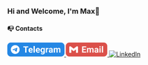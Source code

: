 ### Hi and Welcome, I'm Max👋

#### 📭 Contacts

<div>
  <a href="https://t.me/max_fil13" target="_blank">
    <img height="32" src="/img/telegram.png" alt="Telegram"/>
  </a>
  <a href="mailto:fil.maxim13@gmail.com">
    <img height="32" src="/img/email.png" alt="Email"/>
  </a>
  <a href="https://www.linkedin.com/in/maxim-fil-62b622265/" target="_blank">
    <img height="32" src="https://img.shields.io/badge/LinkedIn-blue?style=for-the-badge&logo=linkedin&logoColor=white
" alt="LinkedIn"/>
  </a>
</div>
<!--
**FilMaxim/FilMaxim** is a ✨ _special_ ✨ repository because its `README.md` (this file) appears on your GitHub profile.

Here are some ideas to get you started:

- 🔭 I’m currently working on ...
- 🌱 I’m currently learning ...
- 👯 I’m looking to collaborate on ...
- 🤔 I’m looking for help with ...
- 💬 Ask me about ...
- 📫 How to reach me: ...
- 😄 Pronouns: ...
- ⚡ Fun fact: ...
-->
